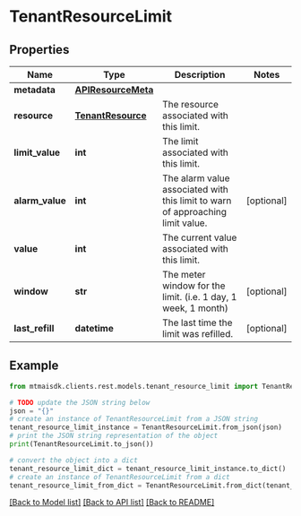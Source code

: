 # TenantResourceLimit


## Properties

Name | Type | Description | Notes
------------ | ------------- | ------------- | -------------
**metadata** | [**APIResourceMeta**](APIResourceMeta.md) |  | 
**resource** | [**TenantResource**](TenantResource.md) | The resource associated with this limit. | 
**limit_value** | **int** | The limit associated with this limit. | 
**alarm_value** | **int** | The alarm value associated with this limit to warn of approaching limit value. | [optional] 
**value** | **int** | The current value associated with this limit. | 
**window** | **str** | The meter window for the limit. (i.e. 1 day, 1 week, 1 month) | [optional] 
**last_refill** | **datetime** | The last time the limit was refilled. | [optional] 

## Example

```python
from mtmaisdk.clients.rest.models.tenant_resource_limit import TenantResourceLimit

# TODO update the JSON string below
json = "{}"
# create an instance of TenantResourceLimit from a JSON string
tenant_resource_limit_instance = TenantResourceLimit.from_json(json)
# print the JSON string representation of the object
print(TenantResourceLimit.to_json())

# convert the object into a dict
tenant_resource_limit_dict = tenant_resource_limit_instance.to_dict()
# create an instance of TenantResourceLimit from a dict
tenant_resource_limit_from_dict = TenantResourceLimit.from_dict(tenant_resource_limit_dict)
```
[[Back to Model list]](../README.md#documentation-for-models) [[Back to API list]](../README.md#documentation-for-api-endpoints) [[Back to README]](../README.md)


